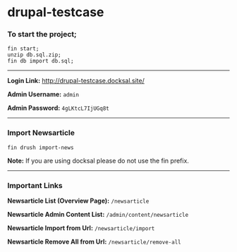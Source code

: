 # drupal-testcase

### To start the project;

```
fin start;
unzip db.sql.zip;
fin db import db.sql;
```

-----

**Login Link:** http://drupal-testcase.docksal.site/

**Admin Username:** `admin`

**Admin Password:** `4gLKtcL7IjUGq8t`

-----

### Import Newsarticle

```fin drush import-news```

**Note:** If you are using docksal please do not use the fin prefix.

-----

### Important Links

**Newsarticle List (Overview Page):** `/newsarticle`

**Newsarticle Admin Content List:** `/admin/content/newsarticle`

**Newsarticle Import from Url:** `/newsarticle/import`

**Newsarticle Remove All from Url:** `/newsarticle/remove-all`

